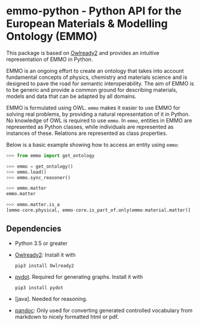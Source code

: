 emmo-python - Python API for the European Materials & Modelling Ontology (EMMO)
==============================================================================
This package is based on [Owlready2] and provides an intuitive
representation of EMMO in Python.

EMMO is an ongoing effort to create an ontology that takes into
account fundamental concepts of physics, chemistry and materials
science and is designed to pave the road for semantic
interoperability.  The aim of EMMO is to be generic and provide a
common ground for describing materials, models and data that can be
adapted by all domains.

EMMO is formulated using OWL.  `emmo` makes it easier to use EMMO for
solving real problems, by providing a natural representation of it in
Python.  No knowledge of OWL is required to use `emmo`.  In `emmo`,
entities in EMMO are represented as Python classes, while individuals
are represented as instances of these. Relations are represented as
class properties.

Below is a basic example showing how to access an entity using `emmo`:

```python
>>> from emmo import get_ontology

>>> emmo = get_ontology()
>>> emmo.load()
>>> emmo.sync_reasoner()

>>> emmo.matter
emmo.matter

>>> emmo.matter.is_a
[emmo-core.physical, emmo-core.is_part_of.only(emmo-material.matter)]
```






Dependencies
------------
  * Python 3.5 or greater
  * [Owlready2]: Install it with

        pip3 install Owlready2

  * [pydot].  Required for generating graphs.  Install it with

        pip3 install pydot

  * [java]. Needed for reasoning.

  * [pandoc]: Only used for converting generated controlled vocabulary
    from markdown to nicely formatted html or pdf.


[Owlready2]: https://pypi.org/project/Owlready2/
[pydot]: https://pypi.org/project/pydot/
[pandoc]: http://pandoc.org
